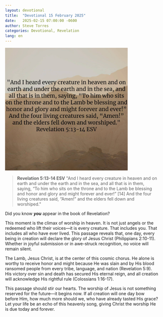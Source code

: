 ```yaml
---
layout: devotional
title:  "Devotional 15 February 2025"
date:   2025-02-15 07:00:00 -0600
author: Steve Torres
categories: Devotional, Revelation
lang: en
---
```

<img src="https://github.com/ElEsteeb/ElEsteeb.github.io/blob/main/images/devotionals/Rev-5_13-14.jpg?raw=true" alt="Revelation 5:13-14.jpg" style="max-width: 80%; height: auto;">

>**Revelation 5:13-14 ESV**
>"And I heard every creature in heaven and on earth and under the earth and in the sea, and all that is in them, saying, “To him who sits on the throne and to the Lamb be blessing and honor and glory and might forever and ever!” [14] And the four living creatures said, “Amen!” and the elders fell down and worshiped."

Did you know ***you*** appear in the book of Revelation?

This moment is the climax of worship in heaven. It is not just angels or the redeemed who lift their voices—it is every creature. That includes you. That includes all who have ever lived. This passage reveals that, one day, every being in creation will declare the glory of Jesus Christ (Philippians 2:10-11). Whether in joyful submission or in awe-struck recognition, no voice will remain silent.

The Lamb, Jesus Christ, is at the center of this cosmic chorus. He alone is worthy to receive honor and might because He was slain and by His blood ransomed people from every tribe, language, and nation (Revelation 5:9). His victory over sin and death has secured His eternal reign, and all creation will acknowledge His rightful rule (Colossians 1:16-17).

This passage should stir our hearts. The worship of Jesus is not something reserved for the future—it begins now. If all creation will one day bow before Him, how much more should we, who have already tasted His grace? Let your life be an echo of this heavenly song, giving Christ the worship He is due today and forever.

